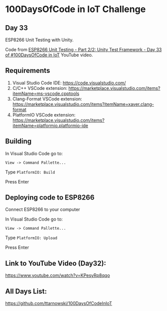 # 100DaysOfCode in IoT Challenge

## Day 33

ESP8266 Unit Testing with Unity.

Code from [ESP8266 Unit Testing - Part 2/2: Unity Test Framework - Day 33 of #100DaysOfCode​ in IoT](https://youtu.be/_xRv-3FWyLE) YouTube video.

## Requirements

1. Visual Studio Code IDE:
   https://code.visualstudio.com/
2. C/C++ VSCode extension:
   https://marketplace.visualstudio.com/items?itemName=ms-vscode.cpptools
3. Clang-Format VSCode extension:
   https://marketplace.visualstudio.com/items?itemName=xaver.clang-format
4. PlatformIO VSCode extension:
   https://marketplace.visualstudio.com/items?itemName=platformio.platformio-ide

## Building

In Visual Studio Code go to:

`View -> Command Pallette...`

Type `PlatformIO: Build`

Press Enter

## Deploying code to ESP8266

Connect ESP8266 to your computer

In Visual Studio Code go to:

`View -> Command Pallette...`

Type `PlatformIO: Upload`

Press Enter

## Link to YouTube Video (Day32):

https://www.youtube.com/watch?v=KPesyRp8qqo

## All Days List:

https://github.com/ttarnowski/100DaysOfCodeInIoT
